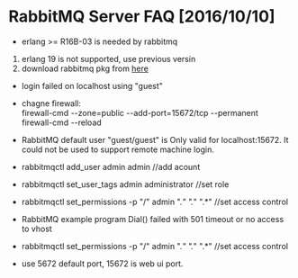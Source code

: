 # RabbitMQ Server FAQ [2016/10/10]  
* erlang >= R16B-03 is needed by rabbitmq  
 1.  erlang 19 is not supported, use previous versin  
 2.  download rabbitmq pkg from [here](https://github.com/rabbitmq/erlang-rpm/releases)   
 
* login failed on localhost using "guest"  
 *  chagne firewall:  
    firewall-cmd --zone=public --add-port=15672/tcp --permanent  
    firewall-cmd --reload  
 *  RabbitMQ default user "guest/guest" is Only valid for localhost:15672.  It could not be used to support remote machine login.  
 *  rabbitmqctl add_user admin admin   //add acount   
 *  rabbitmqctl set_user_tags admin administrator   //set role  
 *  rabbitmqctl set_permissions -p "/" admin ".*" ".*" ".*"    //set access control  
 
* RabbitMQ example program Dial() failed with 501 timeout or no access to vhost  
 *  rabbitmqctl set_permissions -p "/" admin ".*" ".*" ".*"    //set access control  
 *  use 5672 default port, 15672 is web ui port. 
